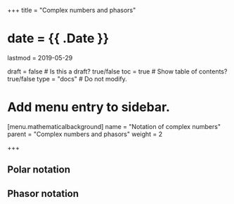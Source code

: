 +++
title = "Complex numbers and phasors"

# date = {{ .Date }}
lastmod = 2019-05-29

draft = false       # Is this a draft? true/false
toc = true          # Show table of contents? true/false
type = "docs"       # Do not modify.

# Add menu entry to sidebar.
[menu.mathematicalbackground]
  name = "Notation of complex numbers"
  parent = "Complex numbers and phasors"
  weight = 2

+++

## Polar notation


## Phasor notation
